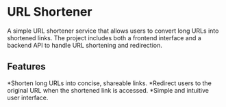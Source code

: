 # URL Shortener

A simple URL shortener service that allows users to convert long URLs into shortened links. The project includes both a frontend interface and a backend API to handle URL shortening and redirection.

## Features

*Shorten long URLs into concise, shareable links.
*Redirect users to the original URL when the shortened link is accessed.
*Simple and intuitive user interface.

